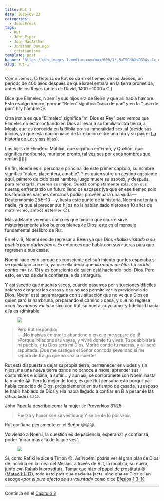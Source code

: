```yaml
---
title: Rut 1
date: 2016-09-23
categories:
  - JesusFreak
tags:
  - Rut
  - John Piper
  - John MacArthur
  - Jonathan Domingo
  - cristianismo
template: post
banner: 'https://cdn-images-1.medium.com/max/600/1*-5xTSGhAXsD3O4s-4x-qag.png'
slug: rut-1
---
```


Como vemos, la historia de Rut se da en el tiempo de los Jueces, un periodo de 400 años después de que Israel entrara en la tierra prometida, antes de los Reyes (antes de David, 1400 \~1000 a.C.).

Dice que Elimelec, Noemí y sus hijos era de Belén y que allí había hambre. Esto es algo irónico, porque “Belén” significa “casa de pan” y en la “casa de pan” hay hambre 😢.

Otra ironía es que “Elimelec” significa “mi Dios es Rey” pero vemos que Elimelec no está confiando en Dios al llevar a su familia a otra tierra, a Moab, que es conocida en la Biblia por su inmoralidad sexual (desde sus inicios, ya que esta nación nace de la relación entre una hija y su padre: [La historia de Lot y sus hijas](https://www.biblegateway.com/passage/?search=G%C3%A9nesis+19%3A+30-38&version=NVI)).

Los hijos de Elimelec: Mahlón, que significa enfermo, y Quelión, que significa moribundo, murieron pronto, tal vez sea por esos nombres que tenían 🤔🤔🤔

En fin, Noemí es el personaje principal de este primer capítulo, su nombre significa “dulce, placentera, amable”. Y es quien sufre un destino agobiante aquí, primero de todo pasa hambre, luego muere su esposo, y después, para rematarla, mueren sus hijos. Queda completamente sola, con sus nueras, enfrentando un futuro lleno de escasez (ya que en ese tiempo solo los familiares varones cercanos podían proveer para una viuda — Deuteronomio 25:5–10 — y, hasta este punto de la historia, Noemí no tenía a nadie, ya que al parecer sus hijos no le habían dado nietos en 10 años de matrimonio, ambos estériles 😔).

Más adelante veremos cómo es que todo lo que ocurre sirve misteriosamente a los buenos planes de Dios, este es el mensaje fundamental del libro de Rut.

En el v. 6, Noemí decide regresar a Belén ya que Dios _«había visitado a su pueblo para darles pan»_. Es entonces que habla con sus nueras para que regresen a sus casas.

Noemí hace esto porque es consciente del sufrimiento que les esperaba si se quedaban con ella, ya que ella decía que _«la mano de Dios ha salido contra mí»_ (v. 13) y es consciente de quién está haciendo todo: Dios. Pero esto, en vez de darle confianza le da amargura.

Y así sucede que muchas veces, cuando pasamos por situaciones difíciles solemos exagerar las cosas y eso no nos permite ver la providencia de Dios. Noemí está tan amargada con su situación que no ve que Dios es quien paró la hambruna, preparando el camino a casa, y que no regresa _«con las manos vacías»_ sino con Rut, su nuera, cuyo amor y fidelidad hacia ella es admirable.

<figure class="text-center">

![](https://cdn-images-1.medium.com/max/600/1*-5xTSGhAXsD3O4s-4x-qag.png)

</figure>

> Pero Rut respondió:<br>
> — ¡No insistas en que te abandone o en que me separe de ti!<br>
> »Porque iré adonde tú vayas, y viviré donde tú vivas. Tu pueblo será mi pueblo, y tu Dios será mi Dios. Moriré donde tú mueras, y allí seré sepultada. ¡Que me castigue el Señor con toda severidad si me separa de ti algo que no sea la muerte!

Rut está dispuesta a dejar su propia tierra, permanecer en viudez y sin hijos, ir a una nueva tierra donde no conoce a nadie, aprender sus costumbres e idioma, a sufrir… y aún así, se compromete con Noemí hasta la muerte 😭. Pero lo mejor de todo, es que Rut pensaba esto porque ya había conocido de Dios, probablemente en su tiempo de casada, su esposo le había hablado de Dios y ella había llegado a confiar en Él a pesar de las dificultades 😌😌.

John Piper la describe como la mujer de Proverbios 31:25:

> Fuerza y honor son su vestidura; Y se ríe de lo por venir.

Rut confiaba plenamente en el Señor 😌😌😌.

Volviendo a Noemí, la cuestión es de paciencia, esperanza y confianza, poder “mirar más allá de lo que ves”.

<figure class="text-center">

![](https://cdn-images-1.medium.com/max/800/1*zYJlddEPpq-Kb-GprEIoKA.png)

</figure>

Sí, como Rafiki le dice a Timón 😝. Así Noemí podría ver el gran plan de Dios de incluirla en la línea del Mesías, a través de Rut, la moabita, su nuera, junto con Rahab la prostituta, Tamar que hizo el papel de prostituta 😌 ([Mateo 1:1–17](https://www.biblegateway.com/passage/?search=Mateo+1%3A+1-17&version=NVI)), todo esto para que nadie se jacte, sino que es Dios quien escoge _«por el puro afecto de su voluntad»_ como dice [Efesios 1:3–10](https://www.biblegateway.com/passage/?search=Efesios+1%3A3-10&version=RVR1960)

---

Continúa en el [Capítulo 2](https://lavaldi.com/rut-2)
